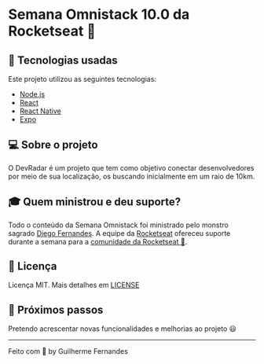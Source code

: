 # Semana Omnistack 10.0 da Rocketseat :rocket:

## :rocket: Tecnologias usadas
Este projeto utilizou as seguintes tecnologias:
- [Node.js](https://nodejs.org/en/)
- [React](https://reactjs.org)
- [React Native](https://facebook.github.io/react-native/)
- [Expo](https://expo.io/)

## :computer: Sobre o projeto
O DevRadar é um projeto que tem como objetivo conectar desenvolvedores por meio de sua localização, os buscando inicialmente em um raio de 10km.

## :mortar_board: Quem ministrou e deu suporte?
Todo o conteúdo da Semana Omnistack foi ministrado pelo monstro sagrado [Diego Fernandes](https://github.com/diego3g). A equipe da [Rocketseat](https://rocketseat.com.br/) ofereceu suporte durante a semana para a [comunidade da Rocketseat :rocket:](https://discordapp.com/invite/gCRAFhc).

## :memo: Licença
Licença MIT. Mais detalhes em [LICENSE](LICENSE.md)

## :muscle: Próximos passos
Pretendo acrescentar novas funcionalidades e melhorias ao projeto :smiley:

---

Feito com :purple_heart: by Guilherme Fernandes